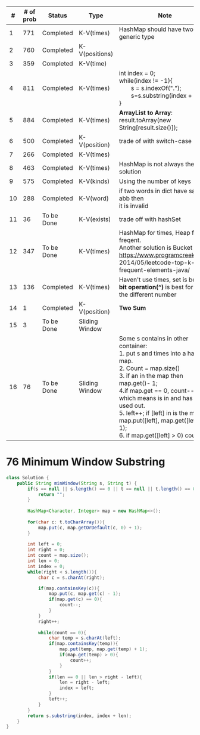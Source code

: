 | #   | # of prob| Status     | Type            | Note                                                                                                                                                         |
| --- | ------------ | ---------- | --------------- | ------------------------------------------------------------------------------------------------------------------------------------------------------------ |
| 1   | 771          | Completed  | K-V(times)      | HashMap should have two generic type                                                                                                                         |
| 2   | 760          | Completed  | K-V(positions)  |                                                                                                                                                              |
| 3   | 359          | Completed  | K-V(time)       |                                                                                                                                                              |
| 4   | 811          | Completed  | K-V(times)      | int index = 0;<br>while(index != -1){<br>&emsp;&emsp;s = s.indexOf(".");<br>&emsp;&emsp;s=s.substring(index + 1);<br>}</pre>                                 |
| 5   | 884          | Completed  | K-V(times)      | **ArrayList to Array**:<br> result.toArray(new String[result.size()]);                                                                                       |
| 6   | 500          | Completed  | K-V(position)   | trade of with switch-case                                                                                                                                    |
| 7   | 266          | Completed  | K-V(times)      |                                                                                                                                                              |
| 8   | 463          | Completed  | K-V(times)      | HashMap is not always the best solution                                                                                                                      |
| 9   | 575          | Completed  | K-V(kinds)      | Using the number of keys                                                                                                                                     |
| 10  | 288          | Completed  | K-V(word)       | if two words in dict have same abb then<br> it is invalid                                                                                                    |
| 11  | 36           | To be Done | K-V(exists)     | trade off with hashSet                                                                                                                                       |
| 12  | 347          | To be Done | K-V(times)      | HashMap for times, Heap for k freqent.<br>Another solution is Bucket Sort<br>https://www.programcreek.com/<br>2014/05/leetcode-top-k-frequent-elements-java/ |
| 13  | 136          | Completed  | K-V(times)      | Haven't use times, set is better.<br> **bit operation(^)** is best for find the different number                                                             |
| 14  | 1            | Completed  | K-V(position)   | **Two Sum**                                                                                                                                                  |
| 15  | 3            | To be Done | Sliding Window |                                                                                                                                                              |
| 16  | 76           | To be Done | Sliding Window | Some <E>s contains in other container:<br> 1. put <E>s and times into a hash map.<br> 2. Count = map.size()<br> 3. if an <E> in the map then map.get(<E>)- 1;<br> 4.if map.get<E> == 0, count--;<br> which means <E> is in and has been used out.<br> 5. left++; if [left] in is the map, map.put([left], map.get([left]) + 1);<br> 6. if map.get([left] > 0) count++;                                                                                                                                                               |


# 76 Minimum Window Substring
```Java
class Solution {
    public String minWindow(String s, String t) {
        if(s == null || s.length() == 0 || t == null || t.length() == 0){
            return "";
        }
        
        HashMap<Character, Integer> map = new HashMap<>();
        
        for(char c: t.toCharArray()){
            map.put(c, map.getOrDefault(c, 0) + 1);
        }
        
        int left = 0;
        int right = 0;
        int count = map.size();
        int len = 0;
        int index = 0;
        while(right < s.length()){
            char c = s.charAt(right);

            if(map.containsKey(c)){
                map.put(c, map.get(c) - 1);
                if(map.get(c) == 0){
                    count--;
                }
            }
            right++;
            
            while(count == 0){
                char temp = s.charAt(left);
                if(map.containsKey(temp)){
                    map.put(temp, map.get(temp) + 1);
                    if(map.get(temp) > 0){
                        count++;
                    }
                }
                if(len == 0 || len > right - left){
                    len = right - left;
                    index = left;
                }
                left++;
            }
        }
        return s.substring(index, index + len);
    }
}

```
